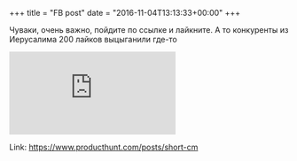 +++
title = "FB post"
date = "2016-11-04T13:13:33+00:00"
+++

Чуваки, очень важно, пойдите по ссылке и лайкните. А то конкуренты из Иерусалима 200 лайков выцыганили где-то

![Phote](https://external.xx.fbcdn.net/safe_image.php?d=AQCXIepeU9l57moA&w=130&h=130&url=https%3A%2F%2Fph-files.imgix.net%2Fcec2a5d3-513f-4850-9dab-3bb8a292cb2d%3Fauto%3Dformat%26fit%3Dcrop%26h%3D240%26w%3D440&cfs=1&_nc_hash=AQDemXAS3k3ttRZW)


Link: https://www.producthunt.com/posts/short-cm
